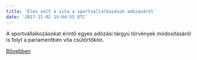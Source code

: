 ```yaml
---
title: 'Éles volt a vita a sportvállalkozások adózásáról'
date: '2017-11-02 14:04:55 UTC'
---
```


A sportvállalkozásokat érintő egyes adózási tárgyú törvények módosításáról  is folyt a parlamentben vita csütörtökön.


[Bővebben](http://ift.tt/2iUZTsw)
